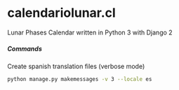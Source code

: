 # calendariolunar.cl
Lunar Phases Calendar written in Python 3 with Django 2

##### Commands
Create spanish translation files (verbose mode)
``` bash
python manage.py makemessages -v 3 --locale es
```

